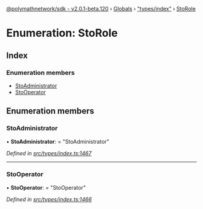 [@polymathnetwork/sdk - v2.0.1-beta.120](../README.md) › [Globals](../globals.md) › ["types/index"](../modules/_types_index_.md) › [StoRole](_types_index_.storole.md)

# Enumeration: StoRole

## Index

### Enumeration members

- [StoAdministrator](_types_index_.storole.md#stoadministrator)
- [StoOperator](_types_index_.storole.md#stooperator)

## Enumeration members

### StoAdministrator

• **StoAdministrator**: = "StoAdministrator"

_Defined in [src/types/index.ts:1467](https://github.com/PolymathNetwork/polymath-sdk/blob/1da5bc5/src/types/index.ts#L1467)_

---

### StoOperator

• **StoOperator**: = "StoOperator"

_Defined in [src/types/index.ts:1466](https://github.com/PolymathNetwork/polymath-sdk/blob/1da5bc5/src/types/index.ts#L1466)_
